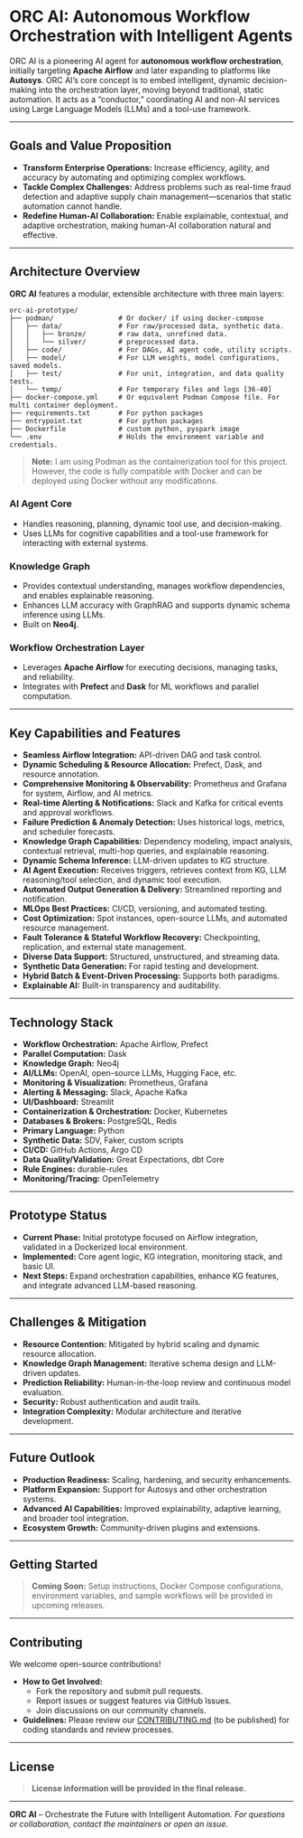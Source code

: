 # ORC AI: Autonomous Workflow Orchestration with Intelligent Agents

ORC AI is a pioneering AI agent for **autonomous workflow orchestration**, initially targeting **Apache Airflow** and later expanding to platforms like **Autosys**. ORC AI’s core concept is to embed intelligent, dynamic decision-making into the orchestration layer, moving beyond traditional, static automation. It acts as a “conductor,” coordinating AI and non-AI services using Large Language Models (LLMs) and a tool-use framework.

---

## Goals and Value Proposition

- **Transform Enterprise Operations:** Increase efficiency, agility, and accuracy by automating and optimizing complex workflows.
- **Tackle Complex Challenges:** Address problems such as real-time fraud detection and adaptive supply chain management—scenarios that static automation cannot handle.
- **Redefine Human-AI Collaboration:** Enable explainable, contextual, and adaptive orchestration, making human-AI collaboration natural and effective.

---

## Architecture Overview

**ORC AI** features a modular, extensible architecture with three main layers:
```text
orc-ai-prototype/
├── podman/                # Or docker/ if using docker-compose
│   ├── data/              # For raw/processed data, synthetic data.
│   │   ├── bronze/        # raw data, unrefined data.
│   │   └── silver/        # preprocessed data.
│   ├── code/              # For DAGs, AI agent code, utility scripts.
│   ├── model/             # For LLM weights, model configurations, saved models.
│   ├── test/              # For unit, integration, and data quality tests.
│   └── temp/              # For temporary files and logs [36-40]
├── docker-compose.yml     # Or equivalent Podman Compose file. For multi container deployment.
├── requirements.txt       # For python packages
├── entrypoint.txt         # For python packages
├── Dockerfile             # custom python, pyspark image
└── .env                   # Holds the environment variable and credentials.
```
> **Note:**
> I am using Podman as the containerization tool for this project. However, the code is fully compatible with Docker and can be deployed using Docker without any modifications.


### AI Agent Core

- Handles reasoning, planning, dynamic tool use, and decision-making.
- Uses LLMs for cognitive capabilities and a tool-use framework for interacting with external systems.


### Knowledge Graph

- Provides contextual understanding, manages workflow dependencies, and enables explainable reasoning.
- Enhances LLM accuracy with GraphRAG and supports dynamic schema inference using LLMs.
- Built on **Neo4j**.


### Workflow Orchestration Layer

- Leverages **Apache Airflow** for executing decisions, managing tasks, and reliability.
- Integrates with **Prefect** and **Dask** for ML workflows and parallel computation.

---

## Key Capabilities and Features

- **Seamless Airflow Integration:** API-driven DAG and task control.
- **Dynamic Scheduling \& Resource Allocation:** Prefect, Dask, and resource annotation.
- **Comprehensive Monitoring \& Observability:** Prometheus and Grafana for system, Airflow, and AI metrics.
- **Real-time Alerting \& Notifications:** Slack and Kafka for critical events and approval workflows.
- **Failure Prediction \& Anomaly Detection:** Uses historical logs, metrics, and scheduler forecasts.
- **Knowledge Graph Capabilities:** Dependency modeling, impact analysis, contextual retrieval, multi-hop queries, and explainable reasoning.
- **Dynamic Schema Inference:** LLM-driven updates to KG structure.
- **AI Agent Execution:** Receives triggers, retrieves context from KG, LLM reasoning/tool selection, and dynamic tool execution.
- **Automated Output Generation \& Delivery:** Streamlined reporting and notification.
- **MLOps Best Practices:** CI/CD, versioning, and automated testing.
- **Cost Optimization:** Spot instances, open-source LLMs, and automated resource management.
- **Fault Tolerance \& Stateful Workflow Recovery:** Checkpointing, replication, and external state management.
- **Diverse Data Support:** Structured, unstructured, and streaming data.
- **Synthetic Data Generation:** For rapid testing and development.
- **Hybrid Batch \& Event-Driven Processing:** Supports both paradigms.
- **Explainable AI:** Built-in transparency and auditability.

---

## Technology Stack

- **Workflow Orchestration:** Apache Airflow, Prefect
- **Parallel Computation:** Dask
- **Knowledge Graph:** Neo4j
- **AI/LLMs:** OpenAI, open-source LLMs, Hugging Face, etc.
- **Monitoring \& Visualization:** Prometheus, Grafana
- **Alerting \& Messaging:** Slack, Apache Kafka
- **UI/Dashboard:** Streamlit
- **Containerization \& Orchestration:** Docker, Kubernetes
- **Databases \& Brokers:** PostgreSQL, Redis
- **Primary Language:** Python
- **Synthetic Data:** SDV, Faker, custom scripts
- **CI/CD:** GitHub Actions, Argo CD
- **Data Quality/Validation:** Great Expectations, dbt Core
- **Rule Engines:** durable-rules
- **Monitoring/Tracing:** OpenTelemetry

---

## Prototype Status

- **Current Phase:** Initial prototype focused on Airflow integration, validated in a Dockerized local environment.
- **Implemented:** Core agent logic, KG integration, monitoring stack, and basic UI.
- **Next Steps:** Expand orchestration capabilities, enhance KG features, and integrate advanced LLM-based reasoning.

---

## Challenges \& Mitigation

- **Resource Contention:** Mitigated by hybrid scaling and dynamic resource allocation.
- **Knowledge Graph Management:** Iterative schema design and LLM-driven updates.
- **Prediction Reliability:** Human-in-the-loop review and continuous model evaluation.
- **Security:** Robust authentication and audit trails.
- **Integration Complexity:** Modular architecture and iterative development.

---

## Future Outlook

- **Production Readiness:** Scaling, hardening, and security enhancements.
- **Platform Expansion:** Support for Autosys and other orchestration systems.
- **Advanced AI Capabilities:** Improved explainability, adaptive learning, and broader tool integration.
- **Ecosystem Growth:** Community-driven plugins and extensions.

---

## Getting Started

> **Coming Soon:**
> Setup instructions, Docker Compose configurations, environment variables, and sample workflows will be provided in upcoming releases.

---

## Contributing

We welcome open-source contributions!

- **How to Get Involved:**
    - Fork the repository and submit pull requests.
    - Report issues or suggest features via GitHub Issues.
    - Join discussions on our community channels.
- **Guidelines:**
Please review our [CONTRIBUTING.md](CONTRIBUTING.md) (to be published) for coding standards and review processes.

---

## License

> **License information will be provided in the final release.**

---

**ORC AI** – Orchestrate the Future with Intelligent Automation.
*For questions or collaboration, contact the maintainers or open an issue.*
